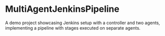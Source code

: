 # MultiAgentJenkinsPipeline
A demo project showcasing Jenkins setup with a controller and two agents, implementing a pipeline with stages executed on separate agents.
